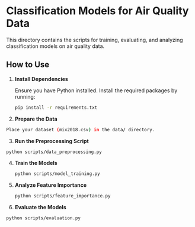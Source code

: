 # Classification Models for Air Quality Data

This directory contains the scripts for training, evaluating, and analyzing classification models on air quality data.

## How to Use

1. **Install Dependencies**

   Ensure you have Python installed. Install the required packages by running:
   
   ```bash
   pip install -r requirements.txt

2. **Prepare the Data**

 ```bash
Place your dataset (mix2018.csv) in the data/ directory.
 ```

3. **Run the Preprocessing Script**

```bash
python scripts/data_preprocessing.py
 ```

4. **Train the Models**
    ```bash
   python scripts/model_training.py
   ```
6. **Analyze Feature Importance**
    ```bash
   python scripts/feature_importance.py
   ```
7. **Evaluate the Models**
 ```bash
python scripts/evaluation.py
 ```
